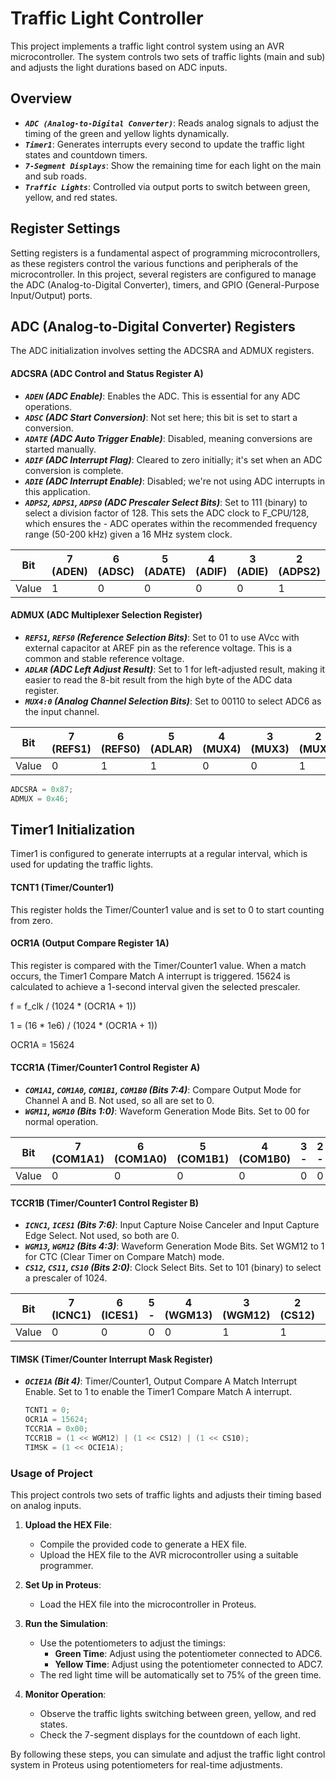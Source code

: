 # Traffic Light Controller 
This project implements a traffic light control system using an AVR microcontroller. The system controls two sets of traffic lights (main and sub) and adjusts the light durations based on ADC inputs.

## Overview
- ***`ADC (Analog-to-Digital Converter)`***: Reads analog signals to adjust the timing of the green and yellow lights dynamically.
- ***`Timer1`***: Generates interrupts every second to update the traffic light states and countdown timers.
- ***`7-Segment Displays`***: Show the remaining time for each light on the main and sub roads.
- ***`Traffic Lights`***: Controlled via output ports to switch between green, yellow, and red states.


## Register Settings
Setting registers is a fundamental aspect of programming microcontrollers, as these registers control the various functions and peripherals of the microcontroller. In this project, several registers are configured to manage the ADC (Analog-to-Digital Converter), timers, and GPIO (General-Purpose Input/Output) ports.

## ADC (Analog-to-Digital Converter) Registers
The ADC initialization involves setting the ADCSRA and ADMUX registers.

#### ADCSRA (ADC Control and Status Register A)

- ***`ADEN` (ADC Enable)***: Enables the ADC. This is essential for any ADC operations.
- ***`ADSC` (ADC Start Conversion)***: Not set here; this bit is set to start a conversion.
- ***`ADATE` (ADC Auto Trigger Enable)***: Disabled, meaning conversions are started manually.
- ***`ADIF` (ADC Interrupt Flag)***: Cleared to zero initially; it's set when an ADC conversion is complete.
- ***`ADIE` (ADC Interrupt Enable)***: Disabled; we're not using ADC interrupts in this application.
- ***`ADPS2`, `ADPS1`, `ADPS0` (ADC Prescaler Select Bits)***: Set to 111 (binary) to select a division factor of 128. This sets the ADC clock to F_CPU/128, which ensures the - ADC operates within the recommended frequency range (50-200 kHz) given a 16 MHz system clock.

| Bit  | 7 (ADEN) | 6 (ADSC) | 5 (ADATE) | 4 (ADIF) | 3 (ADIE) | 2 (ADPS2) | 1 (ADPS1) | 0 (ADPS0) |
|------|----------|----------|-----------|----------|----------|-----------|-----------|-----------|
| Value|     1    |     0    |     0     |     0    |    0     |     1     |     1     |     1     |

#### ADMUX (ADC Multiplexer Selection Register)

- ***`REFS1`, `REFS0` (Reference Selection Bits)***: Set to 01 to use AVcc with external capacitor at AREF pin as the reference voltage. This is a common and stable reference voltage.
- ***`ADLAR` (ADC Left Adjust Result)***: Set to 1 for left-adjusted result, making it easier to read the 8-bit result from the high byte of the ADC data register.
- ***`MUX4:0` (Analog Channel Selection Bits)***: Set to 00110 to select ADC6 as the input channel.

| Bit  | 7 (REFS1) | 6 (REFS0) | 5 (ADLAR) | 4 (MUX4) | 3 (MUX3) | 2 (MUX2) | 1 (MUX1) | 0 (MUX0) |
|------|-----------|-----------|-----------|----------|----------|----------|----------|-----------|
| Value| 0         | 1         | 1         | 0        | 0        | 1        | 1        | 0         |

```c
ADCSRA = 0x87;
ADMUX = 0x46;
```


## Timer1 Initialization
Timer1 is configured to generate interrupts at a regular interval, which is used for updating the traffic lights.

#### TCNT1 (Timer/Counter1)
This register holds the Timer/Counter1 value and is set to 0 to start counting from zero.

#### OCR1A (Output Compare Register 1A)
This register is compared with the Timer/Counter1 value. When a match occurs, the Timer1 Compare Match A interrupt is triggered. 15624 is calculated to achieve a 1-second interval given the selected prescaler.

f = f_clk / (1024 * (OCR1A + 1))


1 = (16 * 1e6) / (1024 * (OCR1A + 1))


OCR1A = 15624


#### TCCR1A (Timer/Counter1 Control Register A)
- ***`COM1A1`, `COM1A0`, `COM1B1`, `COM1B0` (Bits 7:4)***: Compare Output Mode for Channel A and B. Not used, so all are set to 0.
- ***`WGM11`, `WGM10` (Bits 1:0)***: Waveform Generation Mode Bits. Set to 00 for normal operation.
  

| Bit  | 7 (COM1A1) | 6 (COM1A0) | 5 (COM1B1) | 4 (COM1B0) | 3 -      | 2 -      | 1 (WGM11) | 0 (WGM10) |
|------|------------|------------|------------|------------|----------|----------|-----------|-----------|
| Value| 0          |  0         | 0          | 0          | 0        | 0        | 0         | 0         |

#### TCCR1B (Timer/Counter1 Control Register B)
- ***`ICNC1`, `ICES1` (Bits 7:6)***: Input Capture Noise Canceler and Input Capture Edge Select. Not used, so both are 0.
- ***`WGM13`, `WGM12` (Bits 4:3)***: Waveform Generation Mode Bits. Set WGM12 to 1 for CTC (Clear Timer on Compare Match) mode.
- ***`CS12`, `CS11`, `CS10` (Bits 2:0)***: Clock Select Bits. Set to 101 (binary) to select a prescaler of 1024.
  

| Bit  | 7 (ICNC1)  | 6 (ICES1)  | 5 -        | 4 (WGM13)  | 3 (WGM12) | 2 (CS12) | 1 (CS11) | 0 (CS10) |
|------|------------|------------|------------|------------|-----------|----------|----------|-----------|
| Value| 0          |  0         | 0          | 0          | 1         | 1        | 0        | 1         |


#### TIMSK (Timer/Counter Interrupt Mask Register)
- ***`OCIE1A` (Bit 4)***: Timer/Counter1, Output Compare A Match Interrupt Enable. Set to 1 to enable the Timer1 Compare Match A interrupt.


  ```c
  TCNT1 = 0;
  OCR1A = 15624;
  TCCR1A = 0x00;
  TCCR1B = (1 << WGM12) | (1 << CS12) | (1 << CS10);
  TIMSK = (1 << OCIE1A);
  ```



### Usage of Project

This project controls two sets of traffic lights and adjusts their timing based on analog inputs.

1. **Upload the HEX File**:
   - Compile the provided code to generate a HEX file.
   - Upload the HEX file to the AVR microcontroller using a suitable programmer.

2. **Set Up in Proteus**:
   - Load the HEX file into the microcontroller in Proteus.

3. **Run the Simulation**:
   - Use the potentiometers to adjust the timings:
     - **Green Time**: Adjust using the potentiometer connected to ADC6.
     - **Yellow Time**: Adjust using the potentiometer connected to ADC7.
   - The red light time will be automatically set to 75% of the green time.

4. **Monitor Operation**:
   - Observe the traffic lights switching between green, yellow, and red states.
   - Check the 7-segment displays for the countdown of each light.

By following these steps, you can simulate and adjust the traffic light control system in Proteus using potentiometers for real-time adjustments.










